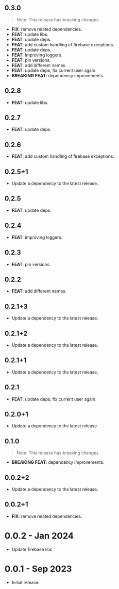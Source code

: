 ## 0.3.0

> Note: This release has breaking changes.

 - **FIX**: remove related dependencies.
 - **FEAT**: update libs.
 - **FEAT**: update deps.
 - **FEAT**: add custom handling of firebase exceptions.
 - **FEAT**: update deps.
 - **FEAT**: improving loggers.
 - **FEAT**: pin versions.
 - **FEAT**: add different names.
 - **FEAT**: update deps, fix current user again.
 - **BREAKING** **FEAT**: dependency improvements.

## 0.2.8

 - **FEAT**: update libs.

## 0.2.7

 - **FEAT**: update deps.

## 0.2.6

 - **FEAT**: add custom handling of firebase exceptions.

## 0.2.5+1

 - Update a dependency to the latest release.

## 0.2.5

 - **FEAT**: update deps.

## 0.2.4

 - **FEAT**: improving loggers.

## 0.2.3

 - **FEAT**: pin versions.

## 0.2.2

 - **FEAT**: add different names.

## 0.2.1+3

 - Update a dependency to the latest release.

## 0.2.1+2

 - Update a dependency to the latest release.

## 0.2.1+1

 - Update a dependency to the latest release.

## 0.2.1

 - **FEAT**: update deps, fix current user again.

## 0.2.0+1

 - Update a dependency to the latest release.

## 0.1.0

> Note: This release has breaking changes.

 - **BREAKING** **FEAT**: dependency improvements.

## 0.0.2+2

 - Update a dependency to the latest release.

## 0.0.2+1

 - **FIX**: remove related dependencies.

# 0.0.2 - Jan 2024

- Update firebase libs

# 0.0.1 - Sep 2023

- Initial release.
